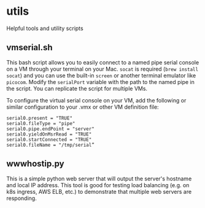# utils
Helpful tools and utility scripts

## vmserial.sh
This bash script allows you to easily connect to a named pipe serial console on a VM through your terminal on your Mac. `socat` is required (`brew install socat`) and you can use the built-in `screen` or another terminal emulator like `picocom`. Modify the `serialPort` variable with the path to the named pipe in the script. You can replicate the script for multiple VMs.

To configure the virtual serial console on your VM, add the following or similar configuration to your .vmx or other VM definition file:

```
serial0.present = "TRUE"
serial0.fileType = "pipe"
serial0.pipe.endPoint = "server"
serial0.yieldOnMsrRead = "TRUE"
serial0.startConnected = "TRUE"
serial0.fileName = "/tmp/serial”
```

## wwwhostip.py
This is a simple python web server that will output the server's hostname and local IP address. This tool is good for testing load balancing (e.g. on k8s ingress, AWS ELB, etc.) to demonstrate that multiple web servers are responding.
